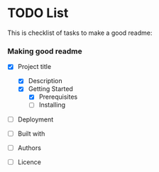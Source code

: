 # TODO List
This is checklist of tasks to make a good readme:


### Making good readme
- [x] Project title
  - [x] Description
  - [x] Getting Started
    - [x] Prerequisites
    - [ ] Installing
- [ ] Deployment
- [ ] Built with
- [ ] Authors
- [ ] Licence

